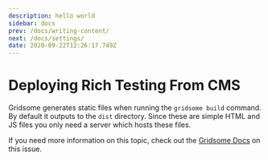 ```yaml
---
description: hello world
sidebar: docs
prev: /docs/writing-content/
next: /docs/settings/
date: 2020-09-22T12:26:17.749Z
---
```

# Deploying Rich Testing From CMS

Gridsome generates static files when running the `gridsome build` command. By default it outputs to the `dist` directory.
Since these are simple HTML and JS files you only need a server which hosts these files.

If you need more information on this topic, check out the [Gridsome Docs](https://gridsome.org/docs/deploy-to-netlify/) on this issue.
